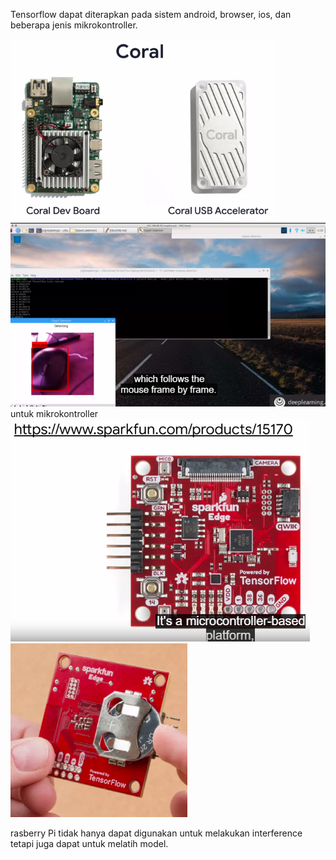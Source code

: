 Tensorflow dapat diterapkan pada sistem android, browser, ios, dan beberapa jenis mikrokontroller. 

![7e4469299230174f23587eaf8b182886.png](../../../../_resources/7e4469299230174f23587eaf8b182886.png)
![420c6ddc91b1658ce5f2008016cfa60b.png](../../../../_resources/420c6ddc91b1658ce5f2008016cfa60b.png)
untuk mikrokontroller
![dc6f67486f487afb2c25ae46142aa6bc.png](../../../../_resources/dc6f67486f487afb2c25ae46142aa6bc.png)
![696e257bc324234da215c34231fcb4d8.png](../../../../_resources/696e257bc324234da215c34231fcb4d8.png)

rasberry Pi tidak hanya dapat digunakan untuk melakukan interference tetapi juga dapat untuk melatih model. 